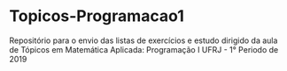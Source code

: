 # Topicos-Programacao1
Repositório para o envio das listas de exercícios e estudo dirigido da aula de Tópicos em Matemática Aplicada: Programação I 
UFRJ - 1° Periodo de 2019
